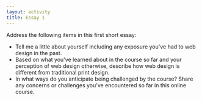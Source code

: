 ```yaml
---
layout: activity
title: Essay 1
---
```


Address the following items in this first short essay:

* Tell me a little about yourself including any exposure you've had to web design in the past.
* Based on what you've learned about in the course so far and your perception of web design otherwise, describe how web design is different from traditional print design.
* In what ways do you anticipate being challenged by the course? Share any concerns or challenges you've encountered so far in this online course.
